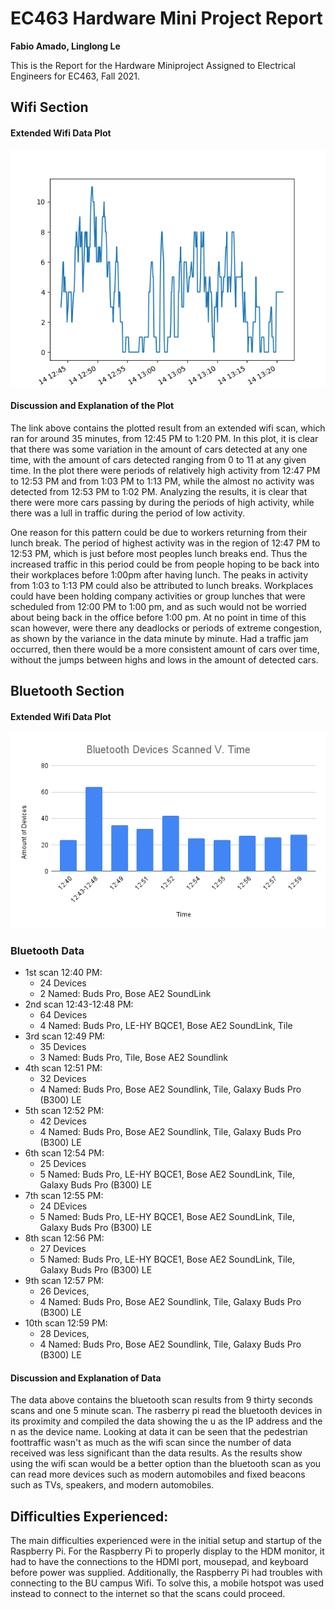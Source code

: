 # EC463 Hardware Mini Project Report
**Fabio Amado, Linglong Le** 

This is the Report for the Hardware Miniproject Assigned to Electrical Engineers for EC463, Fall 2021.
## Wifi Section
#### Extended Wifi Data Plot
![15 Minute Wifi Plot](./wifi_data_results/wifi_2021-09-14T12_43_54_results.png)

#### Discussion and Explanation of the Plot
The link above contains the plotted result from an extended wifi scan, which ran for around 35 minutes, from 12:45 PM to 1:20 PM. In this plot, it is clear that there was some variation in the amount of cars detected at any one time, with the amount of cars detected ranging from 0 to 11 at any given time. In the plot there were periods of relatively high activity from 12:47 PM to 12:53 PM and from 1:03 PM to 1:13 PM, while the almost no activity was detected from 12:53 PM to 1:02 PM. Analyzing the results, it is clear that there were more cars passing by during the periods of high activity, while there was a lull in traffic during the period of low activity. 

One reason for this pattern could be due to workers returning from their lunch break. The period of highest activity was in the region of 12:47 PM to 12:53 PM, which is just before most peoples lunch breaks end. Thus the increased traffic in this period could be from people hoping to be back into their workplaces before 1:00pm after having lunch. The peaks in activity from 1:03 to 1:13 PM could also be attributed to lunch breaks. Workplaces could have been holding company activities or group lunches that were scheduled from 12:00 PM to 1:00 pm, and as such would not be worried about being back in the office before 1:00 pm. At no point in time of this scan however, were there any deadlocks or periods of extreme congestion, as shown by the variance in the data minute by minute. Had a traffic jam occurred, then there would be a more consistent amount of cars over time, without the jumps between highs and lows in the amount of detected cars.

## Bluetooth Section

#### Extended Wifi Data Plot
![Bluetooth Data Plot](./bluetooth_data_results/Bluetooth_Device_Plot.png)
### Bluetooth Data
* 1st scan 12:40 PM:
  * 24 Devices
  * 2 Named: Buds Pro, Bose AE2 SoundLink  
* 2nd scan 12:43-12:48 PM:
  * 64 Devices
  * 4 Named: Buds Pro, LE-HY BQCE1, Bose AE2 SoundLink, Tile
* 3rd scan 12:49 PM:
  * 35 Devices
  * 3 Named: Buds Pro, Tile, Bose AE2 Soundlink  
* 4th scan 12:51 PM:
  * 32 Devices
  * 4 Named: Buds Pro, Bose AE2 Soundlink, Tile, Galaxy Buds Pro (B300) LE  
* 5th scan 12:52 PM: 
  * 42 Devices
  * 4 Named: Buds Pro, Bose AE2 Soundlink, Tile, Galaxy Buds Pro (B300) LE 
* 6th scan 12:54 PM: 
  * 25 Devices
  * 5 Named: Buds Pro, LE-HY BQCE1, Bose AE2 SoundLink, Tile, Galaxy Buds Pro (B300) LE 
* 7th scan 12:55 PM:
  * 24 DEvices
  * 5 Named: Buds Pro, LE-HY BQCE1, Bose AE2 SoundLink, Tile, Galaxy Buds Pro (B300) LE 
* 8th scan 12:56 PM: 
  * 27 Devices
  * 5 Named: Buds Pro, LE-HY BQCE1, Bose AE2 SoundLink, Tile, Galaxy Buds Pro (B300) LE 
* 9th scan 12:57 PM: 
  * 26 Devices,  
  * 4 Named: Buds Pro, Bose AE2 Soundlink, Tile, Galaxy Buds Pro (B300) LE 
* 10th scan 12:59 PM:
  * 28 Devices,  
  * 4 Named: Buds Pro, Bose AE2 Soundlink, Tile, Galaxy Buds Pro (B300) LE 

#### Discussion and Explanation of Data
The data above contains the bluetooth scan results from 9 thirty seconds scans and one 5 minute scan. The rasberry pi read the bluetooth devices in its proximity and compiled the data showing the u as the IP address and the n as the device name. Looking at data it can be seen that the pedestrian foottraffic wasn't as much as the wifi scan since the number of data received was less significant than the data results. As the results show using the wifi scan would be a better option than the bluetooth scan as you can read more devices such as modern automobiles and fixed beacons such as TVs, speakers, and modern automobiles.

## Difficulties Experienced:
The main difficulties experienced were in the initial setup and startup of the Raspberry Pi. For the Raspberry Pi to properly display to the HDM monitor, it had to have the connections to the HDMI port, mousepad, and keyboard before power was supplied. Additionally, the Raspberry Pi had troubles with connecting to the BU campus Wifi. To solve this, a mobile hotspot was used instead to connect to the internet so that the scans could proceed.
